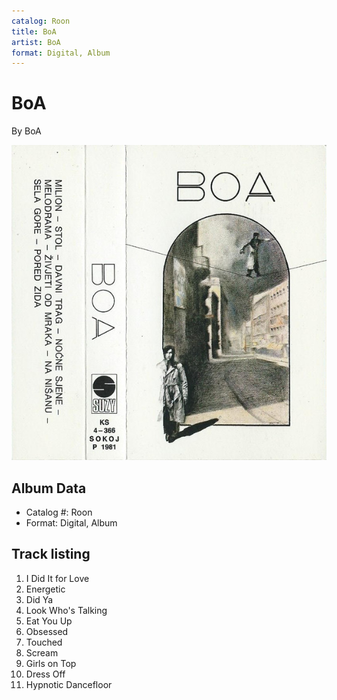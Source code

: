```yaml
---
catalog: Roon
title: BoA
artist: BoA
format: Digital, Album
---
```


# BoA

By BoA

![](../../assets/albumcovers/BoA-BoA.png)

## Album Data

- Catalog #: Roon
- Format: Digital, Album


## Track listing


1. I Did It for Love
2. Energetic
3. Did Ya
4. Look Who's Talking
5. Eat You Up
6. Obsessed
7. Touched
8. Scream
9. Girls on Top
10. Dress Off
11. Hypnotic Dancefloor

